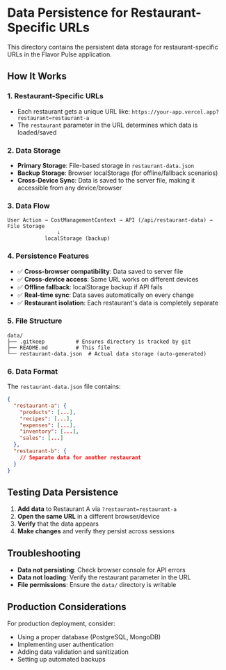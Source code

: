 # Data Persistence for Restaurant-Specific URLs

This directory contains the persistent data storage for restaurant-specific URLs in the Flavor Pulse application.

## How It Works

### 1. **Restaurant-Specific URLs**
- Each restaurant gets a unique URL like: `https://your-app.vercel.app?restaurant=restaurant-a`
- The `restaurant` parameter in the URL determines which data is loaded/saved

### 2. **Data Storage**
- **Primary Storage**: File-based storage in `restaurant-data.json`
- **Backup Storage**: Browser localStorage (for offline/fallback scenarios)
- **Cross-Device Sync**: Data is saved to the server file, making it accessible from any device/browser

### 3. **Data Flow**
```
User Action → CostManagementContext → API (/api/restaurant-data) → File Storage
                ↓
            localStorage (backup)
```

### 4. **Persistence Features**
- ✅ **Cross-browser compatibility**: Data saved to server file
- ✅ **Cross-device access**: Same URL works on different devices
- ✅ **Offline fallback**: localStorage backup if API fails
- ✅ **Real-time sync**: Data saves automatically on every change
- ✅ **Restaurant isolation**: Each restaurant's data is completely separate

### 5. **File Structure**
```
data/
├── .gitkeep          # Ensures directory is tracked by git
├── README.md         # This file
└── restaurant-data.json  # Actual data storage (auto-generated)
```

### 6. **Data Format**
The `restaurant-data.json` file contains:
```json
{
  "restaurant-a": {
    "products": [...],
    "recipes": [...],
    "expenses": [...],
    "inventory": [...],
    "sales": [...]
  },
  "restaurant-b": {
    // Separate data for another restaurant
  }
}
```

## Testing Data Persistence

1. **Add data** to Restaurant A via `?restaurant=restaurant-a`
2. **Open the same URL** in a different browser/device
3. **Verify** that the data appears
4. **Make changes** and verify they persist across sessions

## Troubleshooting

- **Data not persisting**: Check browser console for API errors
- **Data not loading**: Verify the restaurant parameter in the URL
- **File permissions**: Ensure the `data/` directory is writable

## Production Considerations

For production deployment, consider:
- Using a proper database (PostgreSQL, MongoDB)
- Implementing user authentication
- Adding data validation and sanitization
- Setting up automated backups
